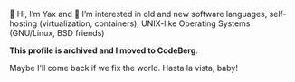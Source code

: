 <!---
kianby/kianby is a ✨ special ✨ repository because its `README.md` (this file) appears on your GitHub profile.
You can click the Preview link to take a look at your changes.
--->

👋 Hi, I’m Yax and 👀 I’m interested in old and new software languages, self-hosting (virtualization, containers), UNIX-like Operating Systems (GNU/Linux, BSD friends)

**This profile is archived and I moved to CodeBerg**. 

Maybe I'll come back if we fix the world. Hasta la vista, baby!
